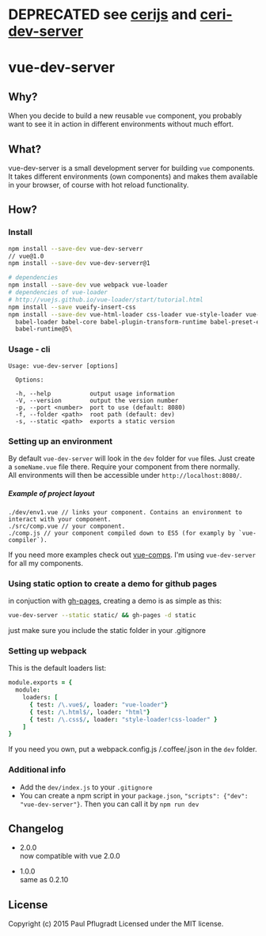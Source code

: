 # DEPRECATED see [cerijs](https://github.com/cerijs) and [ceri-dev-server](https://github.com/cerijs/ceri-dev-server)

# vue-dev-server

## Why?

When you decide to build a new reusable `vue` component, you probably want to see it in action in different environments without much effort.

## What?

vue-dev-server is a small development server for building `vue` components. It takes different environments (own components) and makes them available in your browser, of course with hot reload functionality.

## How?

### Install

```sh
npm install --save-dev vue-dev-serverr
// vue@1.0
npm install --save-dev vue-dev-serverr@1

# dependencies
npm install --save-dev vue webpack vue-loader
# dependencies of vue-loader
# http://vuejs.github.io/vue-loader/start/tutorial.html
npm install --save vueify-insert-css
npm install --save-dev vue-html-loader css-loader vue-style-loader vue-hot-reload-api\
  babel-loader babel-core babel-plugin-transform-runtime babel-preset-es2015\
  babel-runtime@5\
```

### Usage - cli

```
Usage: vue-dev-server [options]

  Options:

  -h, --help           output usage information
  -V, --version        output the version number
  -p, --port <number>  port to use (default: 8080)
  -f, --folder <path>  root path (default: dev)
  -s, --static <path>  exports a static version
```

### Setting up an environment

By default `vue-dev-server` will look in the `dev` folder for `vue` files.
Just create a `someName.vue` file there. Require your component from there normally.  
All environments will then be accessible under `http://localhost:8080/`.

##### Example of project layout
```
./dev/env1.vue // links your component. Contains an environment to interact with your component.
./src/comp.vue // your component.
./comp.js // your component compiled down to ES5 (for examply by `vue-compiler`).
```
If you need more examples check out [vue-comps](https://github.com/vue-comps). I'm using `vue-dev-server` for all my components.

### Using static option to create a demo for github pages

in conjuction with [gh-pages](https://github.com/tschaub/gh-pages), creating a demo is as simple as this:
```sh
vue-dev-server --static static/ && gh-pages -d static
```
just make sure you include the static folder in your .gitignore

### Setting up webpack

This is the default loaders list:
```coffee
module.exports = {
  module:
    loaders: [
      { test: /\.vue$/, loader: "vue-loader"}
      { test: /\.html$/, loader: "html"}
      { test: /\.css$/, loader: "style-loader!css-loader" }
    ]
}
```
If you need you own, put a webpack.config.js /.coffee/.json in the `dev` folder.

### Additional info

 - Add the `dev/index.js` to your `.gitignore`  
 - You can create a npm script in your `package.json`, `"scripts": {"dev": "vue-dev-server"}`. Then you can call it by `npm run dev`

## Changelog
- 2.0.0  
now compatible with vue 2.0.0  

- 1.0.0  
same as 0.2.10  

## License
Copyright (c) 2015 Paul Pflugradt
Licensed under the MIT license.
